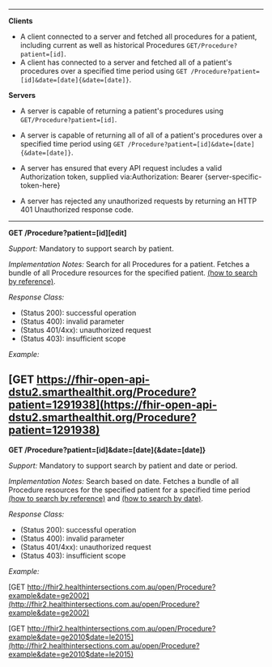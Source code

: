 



-------------------------

**Clients**

-  A client connected to a server and fetched all procedures for a patient, including current as well as historical Procedures `GET/Procedure?patient=[id]`.
- A client has connected to a server and fetched all of a patient's procedures over a specified time period using `GET /Procedure?patient=[id]&date=[date]{&date=[date]}`.

**Servers**

-  A server is capable of returning a patient's procedures using `GET/Procedure?patient=[id]`.
- A server is capable of returning all of all of a patient's procedures over a specified time period using `GET /Procedure?patient=[id]&date=[date]{&date=[date]}`.


-   A server has ensured that every API request includes a valid Authorization token, supplied via:Authorization: Bearer {server-specific-token-here}
-   A server has rejected any unauthorized requests by returning an HTTP 401 Unauthorized response code.

-----------

**GET /Procedure?patient=[id][edit]**

*Support:* Mandatory to support search by patient.

*Implementation Notes:* Search for all Procedures for a patient. Fetches a bundle of all Procedure resources for the specified patient. [(how to search by reference)].

*Response Class:*

-   (Status 200): successful operation
-   (Status 400): invalid parameter
-   (Status 401/4xx): unauthorized request
-   (Status 403): insufficient scope

*Example:*

[GET https://fhir-open-api-dstu2.smarthealthit.org/Procedure?patient=1291938](https://fhir-open-api-dstu2.smarthealthit.org/Procedure?patient=1291938)
-----------


**GET /Procedure?patient=[id]&date=[date]{&date=[date]}**

*Support:* Mandatory to support search by patient and date or period.

*Implementation Notes:* Search based on date. Fetches a bundle of all Procedure resources for the specified patient for a specified time period [(how to search by reference)] and [(how to search by date)].

*Response Class:*

-   (Status 200): successful operation
-   (Status 400): invalid parameter
-   (Status 401/4xx): unauthorized request
-   (Status 403): insufficient scope

*Example:*

[GET http://fhir2.healthintersections.com.au/open/Procedure?example&date=ge2002](http://fhir2.healthintersections.com.au/open/Procedure?example&date=ge2002)

[GET http://fhir2.healthintersections.com.au/open/Procedure?example&date=ge2010$date=le2015](http://fhir2.healthintersections.com.au/open/Procedure?example&date=ge2010$date=le2015)



  [(how to search by reference)]: http://hl7.org/fhir/DSTU2/search.html#reference
  [(how to search by token)]: http://hl7.org/fhir/DSTU2/search.html#token
   [(how to search by date)]: http://hl7.org/fhir/DSTU2/search.html#date
